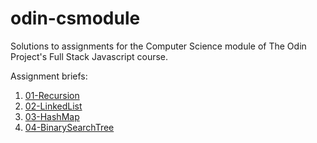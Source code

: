 # odin-csmodule
Solutions to assignments for the Computer Science module of The Odin Project's Full Stack Javascript course.

Assignment briefs:

1. [01-Recursion](https://www.theodinproject.com/lessons/javascript-recursion)
2. [02-LinkedList](https://www.theodinproject.com/lessons/javascript-linked-lists)
3. [03-HashMap](https://www.theodinproject.com/lessons/javascript-hashmap)
4. [04-BinarySearchTree](https://www.theodinproject.com/lessons/javascript-binary-search-trees)